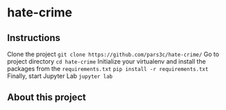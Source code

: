 # hate-crime

## Instructions

  Clone the project
    `git clone https://github.com/pars3c/hate-crime/`
  Go to project directory
    `cd hate-crime`
  Initialize your virtualenv and install the packages from the `requirements.txt`
    `pip install -r requirements.txt`
  Finally, start Jupyter Lab
    `jupyter lab`
    

## About this project
  
  
